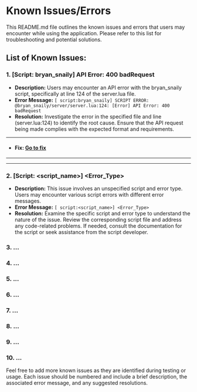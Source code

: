 # Known Issues/Errors

This README.md file outlines the known issues and errors that users may encounter while using the application. Please refer to this list for troubleshooting and potential solutions.

## List of Known Issues:

### 1. [Script: bryan_snaily] API Error: 400 badRequest
- **Description:** Users may encounter an API error with the bryan_snaily script, specifically at line 124 of the server.lua file.
- **Error Message:** `[ script:bryan_snaily] SCRIPT ERROR: @bryan_snaily/server/server.lua:124: [Error] API Error: 400 badRequest`
- **Resolution:** Investigate the error in the specified file and line (server.lua:124) to identify the root cause. Ensure that the API request being made complies with the expected format and requirements.
----
- #### Fix: [Go to fix](https://github.com/EWANZO101/Bryan-Snailycad-Integration-/blob/main/1fix.md)
----
- -----------------------------------------------------------------------------------------------------------------------------------------------------------------------

### 2. [Script: <script_name>] <Error_Type>
- **Description:** This issue involves an unspecified script and error type. Users may encounter various script errors with different error messages.
- **Error Message:** `[ script:<script_name>] <Error_Type>`
- **Resolution:** Examine the specific script and error type to understand the nature of the issue. Review the corresponding script file and address any code-related problems. If needed, consult the documentation for the script or seek assistance from the script developer.

### 3. ...

### 4. ...

### 5. ...

### 6. ...

### 7. ...

### 8. ...

### 9. ...

### 10. ...

Feel free to add more known issues as they are identified during testing or usage. Each issue should be numbered and include a brief description, the associated error message, and any suggested resolutions.
